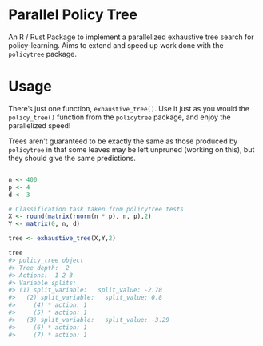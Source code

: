
# Parallel Policy Tree

An R / Rust Package to implement a parallelized exhaustive tree search
for policy-learning. Aims to extend and speed up work done with the
`policytree` package.

# Usage

There’s just one function, `exhaustive_tree()`. Use it just as you would
the `policy_tree()` function from the `policytree` package, and enjoy
the parallelized speed!

Trees aren’t guaranteed to be exactly the same as those produced by
`policytree` in that some leaves may be left unpruned (working on this),
but they should give the same predictions.

``` r

n <- 400
p <- 4
d <- 3

# Classification task taken from policytree tests
X <- round(matrix(rnorm(n * p), n, p),2)
Y <- matrix(0, n, d)

tree <- exhaustive_tree(X,Y,2)

tree
#> policy_tree object 
#> Tree depth:  2 
#> Actions:  1 2 3 
#> Variable splits: 
#> (1) split_variable:   split_value: -2.78 
#>   (2) split_variable:   split_value: 0.8 
#>     (4) * action: 1 
#>     (5) * action: 1 
#>   (3) split_variable:   split_value: -3.29 
#>     (6) * action: 1 
#>     (7) * action: 1
```

